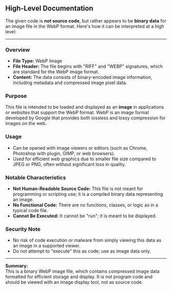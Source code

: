 ## High-Level Documentation

The given code is **not source code**, but rather appears to be **binary data** for an image file in the WebP format. Here's how it can be interpreted at a high level:

---

### Overview

- **File Type:** WebP Image  
- **File Header:** The file begins with "RIFF" and "WEBP" signatures, which are standard for the WebP image format.
- **Content:** The data consists of binary-encoded image information, including metadata and compressed image pixel data.

### Purpose

This file is intended to be loaded and displayed as an **image** in applications or websites that support the WebP format. WebP is an image format developed by Google that provides both lossless and lossy compression for images on the web.

### Usage

- Can be opened with image viewers or editors (such as Chrome, Photoshop with plugin, GIMP, or web browsers).
- Used for efficient web graphics due to smaller file size compared to JPEG or PNG, often without significant loss in quality.

### Notable Characteristics

- **Not Human-Readable Source Code:** This file is not meant for programming or scripting use; it is a compiled binary data representing an image.
- **No Functional Code:** There are no functions, classes, or logic as in a typical code file.
- **Cannot Be Executed:** It cannot be "run"; it is meant to be displayed.

### Security Note

- No risk of code execution or malware from simply viewing this data as an image in a supported viewer.
- Do not attempt to "execute" this as code; use as image data only.

---

**Summary:**  
This is a binary WebP image file, which contains compressed image data formatted for efficient storage and display. It is not program code and should be viewed with an image display tool, not as source code.